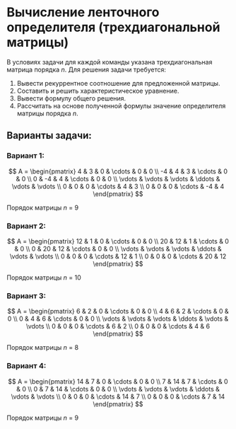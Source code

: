 # Вычисление ленточного определителя (трехдиагональной матрицы)  
В условиях задачи для каждой команды указана трехдиагональная матрица порядка *n*. Для решения задачи требуется:  
1. Вывести рекуррентное соотношение для предложенной матрицы.  
2. Составить и решить характеристическое уравнение.  
3. Вывести формулу общего решения.  
4. Рассчитать на основе полученной формулы значение определителя матрицы порядка *n*.  
## Варианты задачи:
### Вариант 1:

$$    
A =     
 \begin{pmatrix}    
  4 & 3 & 0 & \cdots & 0 & 0 \\    
  -4 & 4 & 3 & \cdots & 0 & 0 \\    
  0 & -4 & 4 & \cdots & 0 & 0 \\    
  \vdots  & \vdots & \vdots & \ddots & \vdots & \vdots  \\    
  0 & 0 & 0 & \cdots & 4 & 3 \\    
  0 & 0 & 0 & \cdots & -4 & 4     
 \end{pmatrix}    
$$

Порядок матрицы *n* = 9

### Вариант 2:


$$    
A =     
 \begin{pmatrix}    
  12 & 1 & 0 & \cdots & 0 & 0 \\    
  20 & 12 & 1 & \cdots & 0 & 0 \\    
  0 & 20 & 12 & \cdots & 0 & 0 \\    
  \vdots  & \vdots & \vdots & \ddots & \vdots & \vdots  \\    
  0 & 0 & 0 & \cdots & 12 & 1 \\    
  0 & 0 & 0 & \cdots & 20 & 12     
 \end{pmatrix}    
$$

Порядок матрицы *n* = 10

### Вариант 3: 

$$    
A =     
 \begin{pmatrix}    
  6 & 2 & 0 & \cdots & 0 & 0 \\    
  4 & 6 & 2 & \cdots & 0 & 0 \\    
  0 & 4 & 6 & \cdots & 0 & 0 \\    
  \vdots  & \vdots & \vdots & \ddots & \vdots & \vdots  \\    
  0 & 0 & 0 & \cdots & 6 & 2 \\    
  0 & 0 & 0 & \cdots & 4 & 6     
 \end{pmatrix}    
$$

Порядок матрицы *n* = 8

### Вариант 4: 

$$    
A =     
 \begin{pmatrix}    
  14 & 7 & 0 & \cdots & 0 & 0 \\    
  7 & 14 & 7 & \cdots & 0 & 0 \\    
  0 & 7 & 14 & \cdots & 0 & 0 \\    
  \vdots  & \vdots & \vdots & \ddots & \vdots & \vdots  \\    
  0 & 0 & 0 & \cdots & 14 & 7 \\    
  0 & 0 & 0 & \cdots & 7 & 14     
 \end{pmatrix}    
$$

Порядок матрицы *n* = 9
